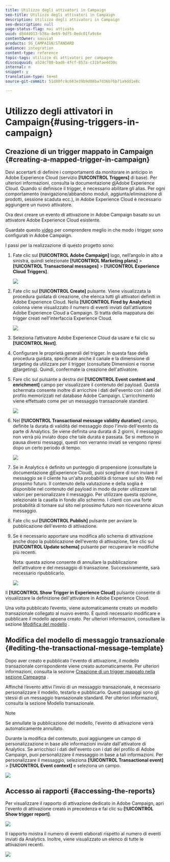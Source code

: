 ```yaml
---
title: Utilizzo degli attivatori in Campaign
seo-title: Utilizzo degli attivatori in Campaign
description: Utilizzo degli attivatori in Campaign
seo-description: null
page-status-flag: mai attivato
uuid: d844d013-b38a-4e69-9df5-0edc01fa9c6e
contentOwner: sauviat
products: SG_CAMPAIGN/STANDARD
audience: integration
content-type: reference
topic-tags: utilizzo di attivatori per campagne
discoiquuid: a524c700-bad6-4fcf-857a-c31bfae4d30c
internal: n
snippet: y
translation-type: tm+mt
source-git-commit: 51d80fc9c683e39b9d08ba7d36b76b71a9dd1e8c

---
```



# Utilizzo degli attivatori in Campaign{#using-triggers-in-campaign}

## Creazione di un trigger mappato in Campaign {#creating-a-mapped-trigger-in-campaign}

Devi accertarti di definire i comportamenti da monitorare in anticipo in Adobe Experience Cloud (servizio **[!UICONTROL Triggers]** di base). Per ulteriori informazioni, consulta la documentazione [di](https://marketing.adobe.com/resources/help/en_US/mcloud/triggers.html)Adobe Experience Cloud. Quando si definisce il trigger, è necessario abilitare gli alias. Per ogni comportamento (navigazione/abbandono moduli, aggiunta/eliminazione di prodotti, sessione scaduta ecc.), in Adobe Experience Cloud è necessario aggiungere un nuovo attivatore.

Ora devi creare un evento di attivazione in Adobe Campaign basato su un attivatore Adobe Experience Cloud esistente.

Guardate questo [video](https://helpx.adobe.com/marketing-cloud/how-to/email-marketing.html#step-two) per comprendere meglio in che modo i trigger sono configurati in Adobe Campaign.

I passi per la realizzazione di questo progetto sono:

1. Fate clic sul **[!UICONTROL Adobe Campaign]** logo, nell’angolo in alto a sinistra, quindi selezionate **[!UICONTROL Marketing plans]** &gt; **[!UICONTROL Transactional messages]** &gt; **[!UICONTROL Experience Cloud Triggers]**.

   ![](assets/remarketing_1.png)

1. Fate clic sul **[!UICONTROL Create]** pulsante. Viene visualizzata la procedura guidata di creazione, che elenca tutti gli attivatori definiti in Adobe Experience Cloud. Nella **[!UICONTROL Fired by Analytics]** colonna viene visualizzato il numero di eventi inviati dall'attivatore Adobe Experience Cloud a Campaign. Si tratta della mappatura dei trigger creati nell'interfaccia Experience Cloud.

   ![](assets/remarketing_2.png)

1. Seleziona l’attivatore Adobe Experience Cloud da usare e fai clic su **[!UICONTROL Next]**.
1. Configurare le proprietà generali del trigger. In questa fase della procedura guidata, specificate anche il canale e la dimensione di targeting da utilizzare per il trigger (consultate Dimensioni e risorse [di](../../automating/using/query.md#targeting-dimensions-and-resources)targeting). Quindi, confermate la creazione dell'attivatore.
1. Fare clic sul pulsante a destra del **[!UICONTROL Event content and enrichment]** campo per visualizzare il contenuto del payload. Questa schermata consente inoltre di arricchire i dati dell'evento con i dati del profilo memorizzati nel database Adobe Campaign. L'arricchimento viene effettuato come per un messaggio transazionale standard.

   ![](assets/remarketing_3.png)

1. Nel **[!UICONTROL Transactional message validity duration]** campo, definite la durata di validità del messaggio dopo l'invio dell'evento da parte di Analytics. Se viene definita una durata di 2 giorni, il messaggio non verrà più inviato dopo che tale durata è passata. Se si mettono in pausa diversi messaggi, questi non verranno inviati se vengono ripresi dopo un certo periodo di tempo.

   ![](assets/remarketing_4.png)

1. Se in Analytics è definito un punteggio di propensione (consultate la documentazione [di](https://marketing.adobe.com/resources/help/en_US/insight/client/c_visitor_propensity.html)Experience Cloud), puoi scegliere di non inviare il messaggio se il cliente ha un'alta probabilità di tornare sul sito Web nel prossimo futuro. Il contenuto della valutazione e della soglia è disponibile nel contenuto del payload in modo da poter utilizzare tali valori per personalizzare il messaggio. Per utilizzare questa opzione, selezionate la casella in fondo allo schermo. I clienti con una forte probabilità di tornare sul sito nel prossimo futuro non riceveranno alcun messaggio.
1. Fate clic sul **[!UICONTROL Publish]** pulsante per avviare la pubblicazione dell'evento di attivazione.
1. Se è necessario apportare una modifica allo schema di attivazione anche dopo la pubblicazione dell'evento di attivazione, fare clic sul **[!UICONTROL Update schema]** pulsante per recuperare le modifiche più recenti.

   Nota: questa azione consente di annullare la pubblicazione dell'attivatore e del messaggio di transazione. Successivamente, sarà necessario ripubblicarlo.

   ![](assets/remarketing_11.png)

Il **[!UICONTROL Show Trigger in Experience Cloud]** pulsante consente di visualizzare la definizione dell'attivatore in Adobe Experience Cloud.

Una volta pubblicato l’evento, viene automaticamente creato un modello transazionale collegato al nuovo evento. È quindi necessario modificare e pubblicare il modello appena creato. Per ulteriori informazioni, consultare la sezione [Modifica del modello](../../start/using/about-templates.md) .

## Modifica del modello di messaggio transazionale {#editing-the-transactional-message-template}

Dopo aver creato e pubblicato l'evento di attivazione, il modello transazionale corrispondente viene creato automaticamente. Per ulteriori informazioni, consulta la sezione [Creazione di un trigger mappato nella sezione Campagna](#creating-a-mapped-trigger-in-campaign) .

Affinché l’evento attivi l’invio di un messaggio transazionale, è necessario personalizzare il modello, testarlo e pubblicarlo. Questi passaggi sono gli stessi di un messaggio transazionale standard. Per ulteriori informazioni, consulta la sezione Modello [](../../channels/using/event-transactional-messages.md#personalizing-a-transactional-message) transazionale.

>[!NOTE]
>
>Se annullate la pubblicazione del modello, l'evento di attivazione verrà automaticamente annullato.

Durante la modifica del contenuto, puoi aggiungere un campo di personalizzazione in base alle informazioni inviate dall'attivatore di Analytics. Se arricchisci i dati dell'evento con i dati del profilo di Adobe Campaign, puoi personalizzare il messaggio in base a tali informazioni. Per personalizzare il messaggio, seleziona **[!UICONTROL Transactional event]** &gt; **[!UICONTROL Event context]** e seleziona un campo.

![](assets/remarketing_8.png)

## Accesso ai rapporti {#accessing-the-reports}

Per visualizzare il rapporto di attivazione dedicato in Adobe Campaign, apri l'evento di attivazione creato in precedenza e fai clic su **[!UICONTROL Show trigger report]**.

![](assets/remarketing_9.png)

Il rapporto mostra il numero di eventi elaborati rispetto al numero di eventi inviati da Analytics. Inoltre, viene visualizzato un elenco di tutte le attivazioni recenti.

![](assets/trigger_uc_browse_14.png)

